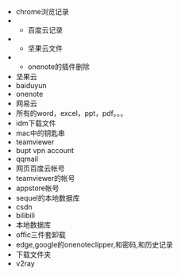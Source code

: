 - chrome浏览记录
- - 百度云记录
- - 坚果云文件
- - onenote的插件删除
- 坚果云
- baiduyun
- onenote
- 网易云
- 所有的word，excel，ppt，pdf。。。
- idm下载文件
- mac中的钥匙串
- teamviewer
- bupt vpn account
- qqmail
- 网页百度云帐号
- teamviewer的帐号
- appstore帐号
- sequel的本地数据库
- csdn
- bilibili
- 本地数据库
- offic三件套卸载
- edge,google的onenoteclipper,和密码,和历史记录
- 下载文件夹
- v2ray